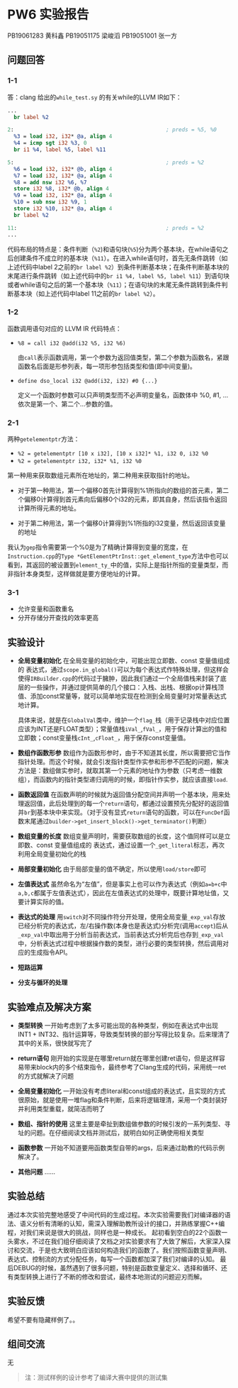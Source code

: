 # PW6 实验报告

PB19061283 黄科鑫 PB19051175 梁峻滔 PB19051001 张一方

## 问题回答

### 1-1

答：clang 给出的`while_test.sy` 的有关while的LLVM IR如下：

```LLVM IR
...
  br label %2

2:                                                ; preds = %5, %0
  %3 = load i32, i32* @a, align 4
  %4 = icmp sgt i32 %3, 0
  br i1 %4, label %5, label %11

5:                                                ; preds = %2
  %6 = load i32, i32* @b, align 4
  %7 = load i32, i32* @a, align 4
  %8 = add nsw i32 %6, %7
  store i32 %8, i32* @b, align 4
  %9 = load i32, i32* @a, align 4
  %10 = sub nsw i32 %9, 1
  store i32 %10, i32* @a, align 4
  br label %2

11:                                               ; preds = %2
...
```

代码布局的特点是：条件判断（`%2`)和语句块(`%5`)分为两个基本块，在while语句之后创建条件不成立时的基本块（`%11`）。在进入while语句时，首先无条件跳转（如上述代码中label 2之前的`br label %2`）到条件判断基本块；在条件判断基本块的末尾进行条件跳转（如上述代码中的`br i1 %4, label %5, label %11`）到语句块或者while语句之后的第一个基本块（`%11`）；在语句块的末尾无条件跳转到条件判断基本块（如上述代码中label 11之前的`br label %2`）。

### 1-2

函数调用语句对应的 LLVM IR 代码特点：

* `%8 = call i32 @add(i32 %5, i32 %6)`

  由`call`表示函数调用，第一个参数为返回值类型，第二个参数为函数名，紧跟函数名后面是形参列表，每一项形参包括类型和值(即中间变量)。

* `define dso_local i32 @add(i32, i32) #0 {...}`

  定义一个函数时参数可以只声明类型而不必声明变量名，函数体中 %0, #1, ...依次是第一个、第二个...参数的值。

### 2-1

两种`getelementptr`方法：

- `%2 = getelementptr [10 x i32], [10 x i32]* %1, i32 0, i32 %0`
- `%2 = getelementptr i32, i32* %1, i32 %0`

第一种用来获取数组元素所在地址的，第二种用来获取指针的地址。

- 对于第一种用法，第一个偏移0首先计算得到%1所指向的数组的首元素，第二个偏移0计算得到首元素向后偏移0个i32的元素，即其自身，然后该指令返回计算所得元素的地址。

- 对于第二种用法，第一个偏移0计算得到%1所指的i32变量，然后返回该变量的地址

我认为`gep`指令需要第一个%0是为了精确计算得到变量的宽度，在`Instruction.cpp`的`Type *GetElementPtrInst::get_element_type`方法中也可以看到，其返回的被设置到`element_ty_`中的值，实际上是指针所指的变量类型，而非指针本身类型，这样做就是要方便地址的计算。

### 3-1

 - 允许变量和函数重名
 - 分开存储分开查找的效率更高

## 实验设计

- **全局变量初始化** 在全局变量的初始化中，可能出现立即数、const 变量值组成的	表达式，通过`scope.in_global()`可以为每个表达式作特殊处理，但这样会使得`IRBuilder.cpp`的代码过于臃肿，因此我们通过一个全局值栈来封装了底层的一些操作，并通过提供简单的几个接口：入栈、出栈、根据op计算栈顶值、添加const常量等，就可以简单地实现在检测到全局变量时对常量表达式地计算。 

	具体来说，就是在`GlobalVal`类中，维护一个`flag_`栈（用于记录栈中对应位置应该为INT还是FLOAT类型）；常量值栈`iVal_`,`fVal_`，用于保存计算出的值和立即数；const变量栈`cInt_`,`cFloat_`，用于保存const变量值。

- **数组作函数形参** 数组作为函数形参时，由于不知道其长度，所以需要把它当作指针处理。而这个时候，就会引发指针类型作实参和形参不匹配的问题，解决方法是：数组做实参时，就取其第一个元素的地址作为参数（只考虑一维数组），而函数内的指针类型递归调用的时候，即指针作实参，就应该直接`load`.

- **函数返回值** 在函数声明的时候就为返回值分配空间并声明一个基本块，用来处理返回值，此后处理到的每一个`return`语句，都通过设置预先分配好的返回值并`br`到基本块中来实现。（对于没有显式`return`语句的函数，可以在`FuncDef`函数末尾通过`builder->get_insert_block()->get_terminator()`判断）

- **数组变量的长度** 数组变量声明时，需要获取数组的长度，这个值同样可以是立即数、const 变量值组成的	表达式，通过设置一个`_get_literal`标志，再次利用全局变量初始化的栈

- **局部变量初始化** 由于局部变量的值不确定，所以使用`load/store`即可

- **左值表达式** 虽然命名为“左值”，但是事实上也可以作为表达式（例如`a=b+c`中`a,b,c`都属于左值表达式），因此在左值表达式的处理中，既要计算地址值，又要计算实际的值。

- **表达式的处理** 用`switch`对不同操作符分开处理，使用全局变量`_exp_val`存放已经分析完的表达式，左/右操作数(本身也是表达式)分析完(调用`accept`)后从`_exp_val`中取出用于分析当前表达式，当前表达式分析完后也存到`_exp_val`中，分析表达式过程中根据操作数的类型，进行必要的类型转换，然后调用对应的生成指令API。

- **短路运算** 

- **分支与循环的处理**

## 实验难点及解决方案

- **类型转换** 一开始考虑到了太多可能出现的各种类型，例如在表达式中出现 INT1 + INT32、指针运算等，导致类型转换的部分写得比较复杂。后来理清了其中的关系，很快就写完了

- **return语句** 刚开始的实现是在哪里return就在哪里创建ret语句，但是这样容易带来block内的多个结束指令，最终参考了Clang生成的代码，采用统一ret的方式就解决了问题

- **全局变量初始化** 一开始没有考虑literal和const组成的表达式，且实现的方式很原始，就是使用一堆flag和条件判断，后来将逻辑理清，采用一个类封装好并利用类型重载，就简洁而明了

- **数组、指针的使用** 这里主要是牵扯到数组做参数的时候引发的一系列类型、寻址的问题。在仔细阅读文档并测试后，就明白如何正确使用相关类型

- **函数参数** 一开始不知道要用函数类型自带的args，后来通过助教的代码示例解决了。

- **其他问题** ……

## 实验总结

通过本次实验完整地感受了中间代码的生成过程。本次实验需要我们对编译器的语法、语义分析有清晰的认知，需深入理解助教所设计的接口，并熟练掌握C++编程，对我们来说是很大的挑战，同样也是一种成长。 起初看到空白的22个函数一头雾水，不过在我们组仔细阅读了文档之对实验要求有了大致了解后，大家深入探讨和交流，于是也大致明白应该如何构造我们的函数了。我们按照函数变量声明、表达式、控制流的方式分配任务，每写一个函数都加深了我们对编译的认知。 最后DEBUG的时候，虽然遇到了很多问题，特别是函数变量定义、选择和循环、还有类型转换上进行了不断的修改和尝试，最终本地测试的问题迎刃而解。

## 实验反馈

希望不要有隐藏样例了。。

## 组间交流

无

> 注：测试样例的设计参考了编译大赛中提供的测试集